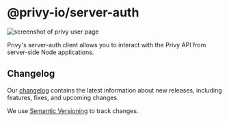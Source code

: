 # @privy-io/server-auth

![screenshot of privy user page](https://user-images.githubusercontent.com/3359083/234169056-c6a4d988-5d67-4abf-9d49-437f604cbbf6.png)

Privy's server-auth client allows you to interact with the Privy API from server-side Node applications.

## Changelog

Our [changelog](https://docs.privy.io/reference/sdk/server-auth/changelog) contains the latest information about new releases, including features, fixes, and upcoming changes.

We use [Semantic Versioning](https://semver.org/) to track changes.
